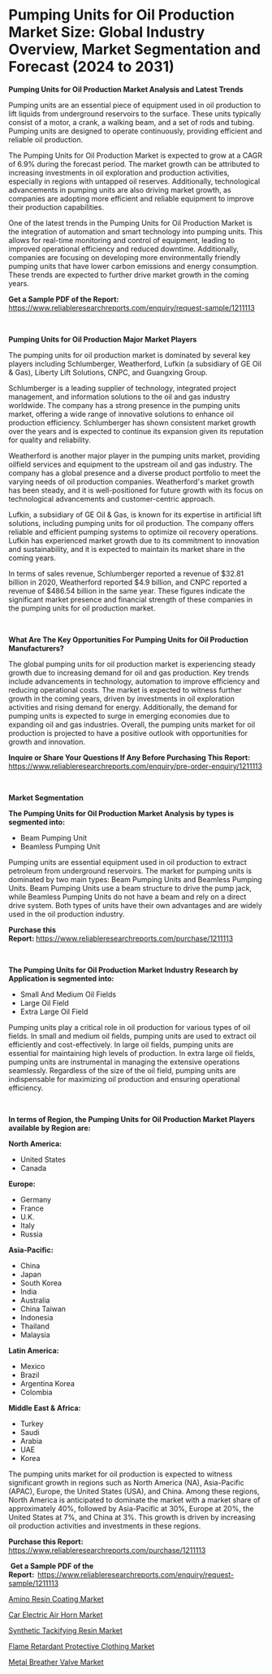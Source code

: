 <p><h1>Pumping Units for Oil Production Market Size: Global Industry Overview, Market Segmentation and Forecast (2024 to 2031)</h1></p><p><strong>Pumping Units for Oil Production Market Analysis and Latest Trends</strong></p>
<p><p>Pumping units are an essential piece of equipment used in oil production to lift liquids from underground reservoirs to the surface. These units typically consist of a motor, a crank, a walking beam, and a set of rods and tubing. Pumping units are designed to operate continuously, providing efficient and reliable oil production.</p><p>The Pumping Units for Oil Production Market is expected to grow at a CAGR of 6.9% during the forecast period. The market growth can be attributed to increasing investments in oil exploration and production activities, especially in regions with untapped oil reserves. Additionally, technological advancements in pumping units are also driving market growth, as companies are adopting more efficient and reliable equipment to improve their production capabilities.</p><p>One of the latest trends in the Pumping Units for Oil Production Market is the integration of automation and smart technology into pumping units. This allows for real-time monitoring and control of equipment, leading to improved operational efficiency and reduced downtime. Additionally, companies are focusing on developing more environmentally friendly pumping units that have lower carbon emissions and energy consumption. These trends are expected to further drive market growth in the coming years.</p></p>
<p><strong>Get a Sample PDF of the Report:&nbsp;</strong> <a href="https://www.reliableresearchreports.com/enquiry/request-sample/1211113">https://www.reliableresearchreports.com/enquiry/request-sample/1211113</a></p>
<p>&nbsp;</p>
<p><strong>Pumping Units for Oil Production Major Market Players</strong></p>
<p><p>The pumping units for oil production market is dominated by several key players including Schlumberger, Weatherford, Lufkin (a subsidiary of GE Oil & Gas), Liberty Lift Solutions, CNPC, and Guangxing Group.</p><p>Schlumberger is a leading supplier of technology, integrated project management, and information solutions to the oil and gas industry worldwide. The company has a strong presence in the pumping units market, offering a wide range of innovative solutions to enhance oil production efficiency. Schlumberger has shown consistent market growth over the years and is expected to continue its expansion given its reputation for quality and reliability.</p><p>Weatherford is another major player in the pumping units market, providing oilfield services and equipment to the upstream oil and gas industry. The company has a global presence and a diverse product portfolio to meet the varying needs of oil production companies. Weatherford's market growth has been steady, and it is well-positioned for future growth with its focus on technological advancements and customer-centric approach.</p><p>Lufkin, a subsidiary of GE Oil & Gas, is known for its expertise in artificial lift solutions, including pumping units for oil production. The company offers reliable and efficient pumping systems to optimize oil recovery operations. Lufkin has experienced market growth due to its commitment to innovation and sustainability, and it is expected to maintain its market share in the coming years.</p><p>In terms of sales revenue, Schlumberger reported a revenue of $32.81 billion in 2020, Weatherford reported $4.9 billion, and CNPC reported a revenue of $486.54 billion in the same year. These figures indicate the significant market presence and financial strength of these companies in the pumping units for oil production market.</p></p>
<p>&nbsp;</p>
<p><strong>What Are The Key Opportunities For Pumping Units for Oil Production Manufacturers?</strong></p>
<p><p>The global pumping units for oil production market is experiencing steady growth due to increasing demand for oil and gas production. Key trends include advancements in technology, automation to improve efficiency and reducing operational costs. The market is expected to witness further growth in the coming years, driven by investments in oil exploration activities and rising demand for energy. Additionally, the demand for pumping units is expected to surge in emerging economies due to expanding oil and gas industries. Overall, the pumping units market for oil production is projected to have a positive outlook with opportunities for growth and innovation.</p></p>
<p><strong>Inquire or Share Your Questions If Any Before Purchasing This Report:</strong> <a href="https://www.reliableresearchreports.com/enquiry/pre-order-enquiry/1211113">https://www.reliableresearchreports.com/enquiry/pre-order-enquiry/1211113</a></p>
<p>&nbsp;</p>
<p><strong>Market Segmentation</strong></p>
<p><strong>The Pumping Units for Oil Production Market Analysis by types is segmented into:</strong></p>
<p><ul><li>Beam Pumping Unit</li><li>Beamless Pumping Unit</li></ul></p>
<p><p>Pumping units are essential equipment used in oil production to extract petroleum from underground reservoirs. The market for pumping units is dominated by two main types: Beam Pumping Units and Beamless Pumping Units. Beam Pumping Units use a beam structure to drive the pump jack, while Beamless Pumping Units do not have a beam and rely on a direct drive system. Both types of units have their own advantages and are widely used in the oil production industry.</p></p>
<p><strong>Purchase this Report:&nbsp;</strong><a href="https://www.reliableresearchreports.com/purchase/1211113">https://www.reliableresearchreports.com/purchase/1211113</a></p>
<p>&nbsp;</p>
<p><strong>The Pumping Units for Oil Production Market Industry Research by Application is segmented into:</strong></p>
<p><ul><li>Small And Medium Oil Fields</li><li>Large Oil Field</li><li>Extra Large Oil Field</li></ul></p>
<p><p>Pumping units play a critical role in oil production for various types of oil fields. In small and medium oil fields, pumping units are used to extract oil efficiently and cost-effectively. In large oil fields, pumping units are essential for maintaining high levels of production. In extra large oil fields, pumping units are instrumental in managing the extensive operations seamlessly. Regardless of the size of the oil field, pumping units are indispensable for maximizing oil production and ensuring operational efficiency.</p></p>
<p>&nbsp;</p>
<p><strong>In terms of Region, the Pumping Units for Oil Production Market Players available by Region are:</strong></p>
<p>
    <p> <strong> North America: </strong>
        <ul>
            <li>United States</li>
            <li>Canada</li>
        </ul>
        </p> 
    <p> <strong> Europe: </strong>
        <ul>
            <li>Germany</li>
            <li>France</li>
            <li>U.K.</li>
            <li>Italy</li>
            <li>Russia</li>
        </ul>
        </p> 
    <p> <strong> Asia-Pacific: </strong>
        <ul>
            <li>China</li>
            <li>Japan</li>
            <li>South Korea</li>
            <li>India</li>
            <li>Australia</li>
            <li>China Taiwan</li>
            <li>Indonesia</li>
            <li>Thailand</li>
            <li>Malaysia</li>
        </ul>
        </p> 
    <p> <strong> Latin America: </strong>
        <ul>
            <li>Mexico</li>
            <li>Brazil</li>
            <li>Argentina Korea</li>
            <li>Colombia</li>
        </ul>
        </p> 
    <p> <strong> Middle East & Africa: </strong>
        <ul>
            <li>Turkey</li>
            <li>Saudi</li>
            <li>Arabia</li>
            <li>UAE</li>
            <li>Korea</li>
        </ul>
    </p>
    </p>
<p><p>The pumping units market for oil production is expected to witness significant growth in regions such as North America (NA), Asia-Pacific (APAC), Europe, the United States (USA), and China. Among these regions, North America is anticipated to dominate the market with a market share of approximately 40%, followed by Asia-Pacific at 30%, Europe at 20%, the United States at 7%, and China at 3%. This growth is driven by increasing oil production activities and investments in these regions.</p></p>
<p><strong>Purchase this Report: </strong><a href="https://www.reliableresearchreports.com/purchase/1211113">https://www.reliableresearchreports.com/purchase/1211113</a></p>
<p>&nbsp;<strong>Get a Sample PDF of the Report:&nbsp;&nbsp;</strong><a href="https://www.reliableresearchreports.com/enquiry/request-sample/1211113">https://www.reliableresearchreports.com/enquiry/request-sample/1211113</a></p>
<p><strong></strong></p>
<p><p><a href="https://medium.com/@dorinaprifti56/analyzing-amino-resin-coating-market-global-industry-perspective-and-forecast-2024-to-2031-220c5a464b81">Amino Resin Coating Market</a></p><p><a href="https://medium.com/@dorinaprifti56/car-electric-air-horn-market-share-evolution-and-market-growth-trends-2024-2031-c492eb597602">Car Electric Air Horn Market</a></p><p><a href="https://medium.com/@dritasmani2022/synthetic-tackifying-resin-market-size-and-market-trends-complete-industry-overview-2024-to-2031-f8f65f9b7bab">Synthetic Tackifying Resin Market</a></p><p><a href="https://medium.com/p/2ccd58e89072/edit">Flame Retardant Protective Clothing Market</a></p><p><a href="https://medium.com/@dritasmani2022/metal-breather-valve-market-exploring-market-share-market-trends-and-future-growth-1781656b2cd0">Metal Breather Valve Market</a></p></p>